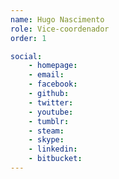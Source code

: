 ```yaml
---
name: Hugo Nascimento
role: Vice-coordenador
order: 1

social:
    - homepage:
    - email:
    - facebook:
    - github:
    - twitter:
    - youtube:
    - tumblr:
    - steam:
    - skype:
    - linkedin:
    - bitbucket:
---
```

